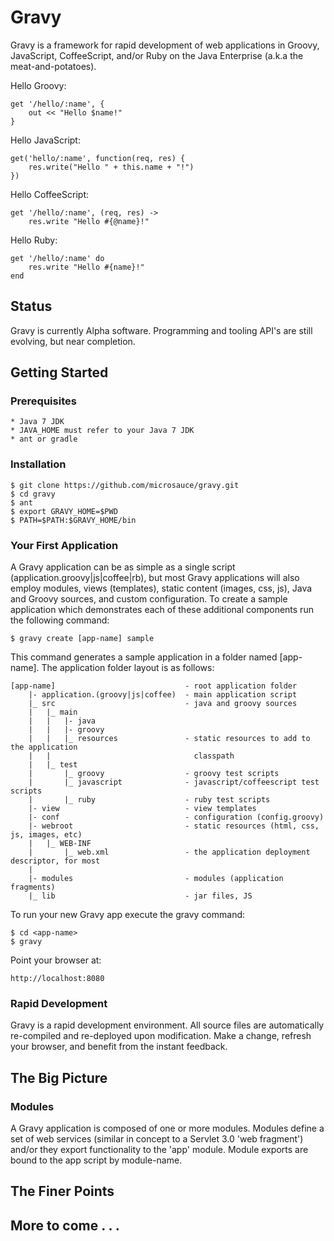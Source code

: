 
Gravy
===

Gravy is a framework for rapid development of web applications in Groovy, JavaScript, CoffeeScript, and/or Ruby 
on the Java Enterprise (a.k.a the meat-and-potatoes).  

Hello Groovy:

	get '/hello/:name', { 
		out << "Hello $name!"
	}

Hello JavaScript:

	get('hello/:name', function(req, res) {
		res.write("Hello " + this.name + "!")
	})

Hello CoffeeScript:

	get '/hello/:name', (req, res) ->
		res.write "Hello #{@name}!"
		
Hello Ruby:

	get '/hello/:name' do
		res.write "Hello #{name}!"
	end	
		
## Status

Gravy is currently Alpha software.  Programming and tooling API's are still evolving, but near completion. 

## Getting Started

### Prerequisites

	* Java 7 JDK
	* JAVA_HOME must refer to your Java 7 JDK
	* ant or gradle

### Installation

	$ git clone https://github.com/microsauce/gravy.git
	$ cd gravy
	$ ant
	$ export GRAVY_HOME=$PWD
	$ PATH=$PATH:$GRAVY_HOME/bin

### Your First Application

A Gravy application can be as simple as a single script (application.groovy|js|coffee|rb), but most Gravy 
applications will also employ modules, views (templates), static content (images, css, js), Java and 
Groovy sources, and custom configuration. To create a sample application which demonstrates each of 
these additional components run the following command:

	$ gravy create [app-name] sample

This command generates a sample application in a folder named [app-name].  The application folder layout 
is as follows:

	[app-name]                             - root application folder
	    |- application.(groovy|js|coffee)  - main application script
	    |_ src                             - java and groovy sources   
	    |   |_ main
	    |   |   |- java
	    |   |   |- groovy
	    |   |   |_ resources               - static resources to add to the application 
	    |   |                                classpath
	    |   |_ test 
	    |       |_ groovy                  - groovy test scripts
	    |       |_ javascript              - javascript/coffeescript test scripts
	    |       |_ ruby                    - ruby test scripts
	    |- view                            - view templates
	    |- conf                            - configuration (config.groovy)
	    |- webroot                         - static resources (html, css, js, images, etc)
	    |   |_ WEB-INF         
	    |       |_ web.xml                 - the application deployment descriptor, for most
	    |
	    |- modules                         - modules (application fragments)
	    |_ lib                             - jar files, JS

To run your new Gravy app execute the gravy command:

	$ cd <app-name>
	$ gravy

Point your browser at:

	http://localhost:8080

### Rapid Development

Gravy is a rapid development environment.  All source files are automatically re-compiled and re-deployed upon 
modification.  Make a change, refresh your browser, and benefit from the instant feedback.

## The Big Picture

### Modules

A Gravy application is composed of one or more modules.  Modules define a set of web services (similar in concept 
to a Servlet 3.0 'web fragment') and/or they export functionality to the 'app' module.  Module exports are bound to 
the app script by module-name.

## The Finer Points



## More to come . . .